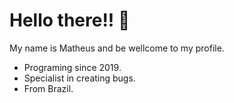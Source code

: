 <h1>Hello there!! 👋</h1>
My name is Matheus and be wellcome to my profile.

<br>

- Programing since 2019.
- Specialist in creating bugs.
- From Brazil.

<!--
**M4THEWS2/M4THEWS2** is a ✨ _special_ ✨ repository because its `README.md` (this file) appears on your GitHub profile.

Here are some ideas to get you started:

- 🔭 I’m currently working on ...
- 🌱 I’m currently learning ...
- 👯 I’m looking to collaborate on ...
- 🤔 I’m looking for help with ...
- 💬 Ask me about ...
- 📫 How to reach me: ...
- 😄 Pronouns: ...
- ⚡ Fun fact: ...
-->

